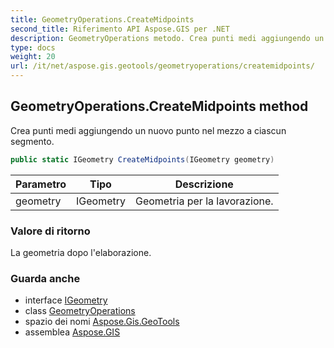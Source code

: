 ```yaml
---
title: GeometryOperations.CreateMidpoints
second_title: Riferimento API Aspose.GIS per .NET
description: GeometryOperations metodo. Crea punti medi aggiungendo un nuovo punto nel mezzo a ciascun segmento.
type: docs
weight: 20
url: /it/net/aspose.gis.geotools/geometryoperations/createmidpoints/
---
```

## GeometryOperations.CreateMidpoints method

Crea punti medi aggiungendo un nuovo punto nel mezzo a ciascun segmento.

```csharp
public static IGeometry CreateMidpoints(IGeometry geometry)
```

| Parametro | Tipo | Descrizione |
| --- | --- | --- |
| geometry | IGeometry | Geometria per la lavorazione. |

### Valore di ritorno

La geometria dopo l'elaborazione.

### Guarda anche

* interface [IGeometry](../../../aspose.gis.geometries/igeometry/)
* class [GeometryOperations](../)
* spazio dei nomi [Aspose.Gis.GeoTools](../../geometryoperations/)
* assemblea [Aspose.GIS](../../../)


